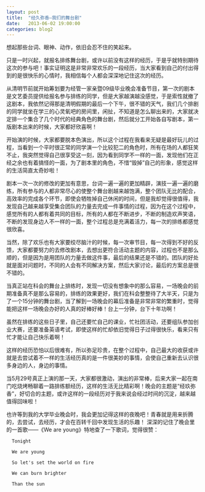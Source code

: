 ```yaml
---
layout: post
title:  "经久弥香—我们的舞台剧"
date:   2013-06-02 19:00:00
categories: blog2
---
```

  想起那些台词、眼神、动作，依旧会忍不住的笑起来。

  只是一时兴起，就报名排练舞台剧，或许以前没有这样的经历，于是乎就特别期待这次的参与吧！事实证明这是非常非常欢乐的一段经历，当大家看到自己的付出得到的是很快乐的心情时，我相信每个人都会深深地记住这次的经历。

  从清明节前就开始筹划要为经管一家亲暨09级毕业晚会准备节目，第一次的剧本是文艺委员提供给报名参与排练的同学，但是大家越演越没感觉，于是索性就撤了这剧本，我依然记得那是清明假期的最后一个下午，很不错的天气，我们几个排剧的同学就坐在学三的心灵氧吧的房间里，闲扯，不知道是怎么聊出来的，大家就决定排一个集合了几个时代的经典角色的舞台剧，然后就分工开始各自写剧本，第一版剧本出来的时候，大家都好欣喜啊！

  开始演的时候，大家都要脱本色演出，所以这个过程在我看来无疑是最好玩儿的过程，当看到一个平时很正常的同学演一个比较犯二的角色时，所有在场的人都狂笑不止，我突然觉得自己很享受这一刻，因为看到同学不一样的一面，发现他们在正经之余也有着搞怪的一面，为了剧本里的角色，不惜“毁掉”自己的形象，感觉这样的生活简直太奇妙啦！

   剧本一次一次的修改的更加有意思，台词一遍一遍的更加精辟，演技一遍一遍的磨练，所有参与的人都非常尽心的使整个舞台剧越来越饱满，整个团队无比的配合，高效率的完成各个环节，即使会牺牲掉自己休闲的时间，但是我却觉得很值得，我发现自己越来越享受集合团队的力量去完成一件事情的过程，因为在这个过程中，感觉所有的人都有着共同的目标，所有的人都在不断进步，不断的制造欢声笑语，不断的发现身边人不一样的一面，整个过程总是充满着活力，每一次的排练都感觉很欣喜。

   当然，除了欢乐也有大家要绞尽脑汁的时候，每一次审节目，每一次得到不好的反馈，大家都要努力的去修改剧本，去想出更符合活动主题的内容，过程也不是那么顺的，但是因为是用团队的力量去做这件事，最后的结果还是不错的。团队的好处就是面对问题时，不同的人会有不同解决方案，然后大家讨论，最后的方案总是很不错的。

   当真正站在科会的舞台上排练时，发现一切没有想象中的那么容易，一场晚会的前期准备真不是那么容易的，排练的效果更好，我们在科会整整待了大半天，只是为了一个15分钟的舞台剧，当了解到一场晚会的幕后准备是非常非常的繁重时，觉得能把这样一场晚会办好的人真的好棒好棒！台上一分钟，台下十年功啊！

   虽然在排练的这些日子里，自己还要忙自己的课业，忙社团活动，还要组队参加创业大赛，还要准备英语考试，即使这样的忙却依旧觉得日子过得很快乐，看来只有忙才能让自己快乐着啊！

   这样的经历恐怕以后很难有，所以弥足珍贵，在整个过程中，自己最大的收获或许就是去尝试着不一样的生活经历真的是一件很美妙的事情，会使自己重新去认识很多身边的人，身边的事情。

   当5月29号真正上演的那一天，大家都很激动，演出的非常棒，后来大家一起在南门吃烧烤畅聊着一路排练额经历，这样的生活无比精彩啊！晚会的主题是“经玖弥香”，好切合的主题，或许这样的一段经历对于我来说会经过时间的沉淀，越来越值得回味啦！
      
   也许等到我的大学毕业晚会时，我会更加记得这样的夜晚吧！青春就是用来折腾的，去尝试，去经历，才会在百转千回中发现生活的乐趣！
   深深的记住了晚会里的一首歌——《We are young》特地查了一下歌词，觉得很赞：
     
      Tonight

      We are young 

      So let's set the world on fire

      We can burn brighter

      Than the sun